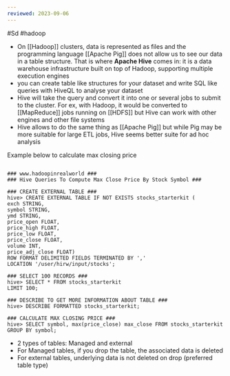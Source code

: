 ```yaml
---
reviewed: 2023-09-06
---
```


#Sd #hadoop

- On [[Hadoop]] clusters, data is represented as files and the programming language [[Apache Pig]] does not allow us to see our data in a table structure. That is where **Apache Hive** comes in: it is a data warehouse infrastructure built on top of Hadoop, supporting multiple execution engines
- you can create table like structures for your dataset and write SQL like queries with HiveQL to analyse your dataset
- Hive will take the query and convert it into one or several jobs to submit to the cluster. For ex, with Hadoop, it would be converted to [[MapReduce]] jobs running on [[HDFS]] but Hive can work with other engines and other file systems
- Hive allows to do the same thing as [[Apache Pig]] but while Pig may be more suitable for large ETL jobs, Hive seems better suite for ad hoc analysis

Example below to calculate max closing price

```hive

### www.hadoopinrealworld ###
### Hive Queries To Compute Max Close Price By Stock Symbol ###

### CREATE EXTERNAL TABLE ###
hive> CREATE EXTERNAL TABLE IF NOT EXISTS stocks_starterkit (
exch STRING,
symbol STRING,
ymd STRING,
price_open FLOAT,
price_high FLOAT,
price_low FLOAT,
price_close FLOAT,
volume INT,
price_adj_close FLOAT)
ROW FORMAT DELIMITED FIELDS TERMINATED BY ','
LOCATION '/user/hirw/input/stocks';

### SELECT 100 RECORDS ###
hive> SELECT * FROM stocks_starterkit
LIMIT 100;

### DESCRIBE TO GET MORE INFORMATION ABOUT TABLE ###
hive> DESCRIBE FORMATTED stocks_starterkit;

### CALCULATE MAX CLOSING PRICE ###
hive> SELECT symbol, max(price_close) max_close FROM stocks_starterkit
GROUP BY symbol;
```

- 2 types of tables: Managed and external
- For Managed tables, if you drop the table, the associated data is deleted
- For external tables, underlying data is not deleted on drop (preferred table type)

